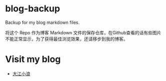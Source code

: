 # blog-backup

Backup for my blog markdown files.

将这个 Repo 作为博客 Markdown 文件的保存仓库，在Github查看的话有些图片不能正常显示，为了获得最佳浏览效果，还请移步到我的博客。

# Visit my blog
* [大江小浪](http://www.edulinks.cn)


